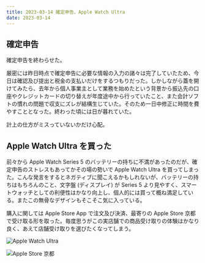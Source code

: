 ```yaml
---
title: 2023-03-14 確定申告、Apple Watch Ultra
date: 2023-03-14
---
```


## 確定申告

確定申告を終わらせた。

厳密には昨日時点で確定申告に必要な情報の入力の諸々は完了していたため、今日は確認及び提出と税金の支払いだけをするつもりだった。しかしながら蓋を開けてみたら、去年から個人事業主として業務を始めたという背景から振込先の口座やクレジットカードの切り替えが年度途中から行っていたこと、また会計ソフトの慣れの問題で収支にズレが結構生じていた。そのため一日中修正に時間を費やすこととなった。終わった頃には日が暮れていた。

計上の仕方がミスっていないかだけ心配。

## Apple Watch Ultra を買った

前々から Apple Watch Series 5 のバッテリーの持ちに不満があったのだが、確定申告のストレスもあってかその場の勢いで Apple Watch Ultra を買ってしまった。こんな発言をするとネガティブに聞こえるかもしれないが、バッテリーの持ちはもちろんのこと、文字盤 (ディスプレイ) が Series 5 より見やすく、スマートウォッチとしての利便性はかなり向上し、個人的には買って概ね満足している。またこの無骨なデザインもそこそこ気に入っている。

購入に関しては Apple Store App で注文及び決済、最寄りの Apple Store 京都で受け取る形を取った。毎度思うがこの実店舗での商品受け取りの体験はかなり良く、あえて店舗受け取りを選びたくなってしまう。

![Apple Watch Ultra](/images/2023-03-14-diary-apple-watch-ultra.JPG)

![Apple Store 京都](/images/2023-03-14-diary-apple-store-kyoto.JPG)
